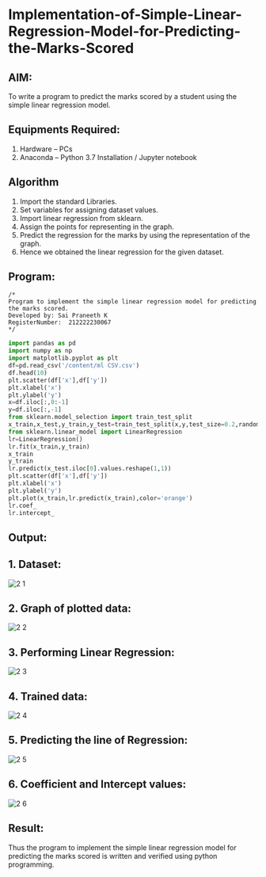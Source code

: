 # Implementation-of-Simple-Linear-Regression-Model-for-Predicting-the-Marks-Scored

## AIM:
To write a program to predict the marks scored by a student using the simple linear regression model.

## Equipments Required:
1. Hardware – PCs
2. Anaconda – Python 3.7 Installation / Jupyter notebook

## Algorithm
1. Import the standard Libraries.
2. Set variables for assigning dataset values.
3. Import linear regression from sklearn.
4. Assign the points for representing in the graph.
5. Predict the regression for the marks by using the representation of the graph.
6. Hence we obtained the linear regression for the given dataset.

## Program:
```
/*
Program to implement the simple linear regression model for predicting the marks scored.
Developed by: Sai Praneeth K
RegisterNumber:  212222230067
*/
```

```python
import pandas as pd
import numpy as np
import matplotlib.pyplot as plt
df=pd.read_csv('/content/ml CSV.csv')
df.head(10)
plt.scatter(df['x'],df['y'])
plt.xlabel('x')
plt.ylabel('y')
x=df.iloc[:,0:-1]
y=df.iloc[:,-1]
from sklearn.model_selection import train_test_split
x_train,x_test,y_train,y_test=train_test_split(x,y,test_size=0.2,random_state=0)
from sklearn.linear_model import LinearRegression
lr=LinearRegression()
lr.fit(x_train,y_train)
x_train
y_train
lr.predict(x_test.iloc[0].values.reshape(1,1))
plt.scatter(df['x'],df['y'])
plt.xlabel('x')
plt.ylabel('y')
plt.plot(x_train,lr.predict(x_train),color='orange')
lr.coef_
lr.intercept_
```

## Output:

## 1. Dataset:

![2 1](https://github.com/SaiPraneeth04/Implementation-of-Simple-Linear-Regression-Model-for-Predicting-the-Marks-Scored/assets/119390353/39044f33-3de2-4dba-a406-4fc8966b7dc2)

## 2.  Graph of plotted data:

![2 2](https://github.com/SaiPraneeth04/Implementation-of-Simple-Linear-Regression-Model-for-Predicting-the-Marks-Scored/assets/119390353/31e506d3-4a00-49ee-8ae7-80540735b946)

## 3.  Performing Linear Regression:

![2 3](https://github.com/SaiPraneeth04/Implementation-of-Simple-Linear-Regression-Model-for-Predicting-the-Marks-Scored/assets/119390353/1d7ffebc-7c31-4ccb-945b-de920d2b132f)

## 4.  Trained data:

![2 4](https://github.com/SaiPraneeth04/Implementation-of-Simple-Linear-Regression-Model-for-Predicting-the-Marks-Scored/assets/119390353/ff2f5e4d-e483-471c-943f-cd8caecf318d)

## 5.  Predicting the line of Regression:

![2 5](https://github.com/SaiPraneeth04/Implementation-of-Simple-Linear-Regression-Model-for-Predicting-the-Marks-Scored/assets/119390353/63b7de8b-0137-45b1-9c4c-90b3e3dab59c)

## 6.  Coefficient and Intercept values:

![2 6](https://github.com/SaiPraneeth04/Implementation-of-Simple-Linear-Regression-Model-for-Predicting-the-Marks-Scored/assets/119390353/57d33c39-9c94-4730-9895-665674a76709)


## Result:
Thus the program to implement the simple linear regression model for predicting the marks scored is written and verified using python programming.
